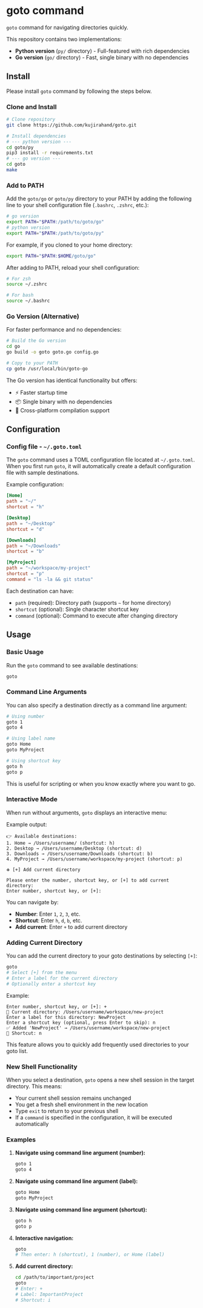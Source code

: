 # goto command

`goto` command for navigating directories quickly.

This repository contains two implementations:

- **Python version** (`py/` directory) - Full-featured with rich dependencies
- **Go version** (`go/` directory) - Fast, single binary with no dependencies

## Install

Please install `goto` command by following the steps below.

### Clone and Install

```sh
# Clone repository
git clone https://github.com/kujirahand/goto.git

# Install dependencies
# --- python version ---
cd goto/py
pip3 install -r requirements.txt
# --- go version ---
cd goto
make
```

### Add to PATH

Add the `goto/go` or `goto/py` directory to your PATH by adding the following line to your shell configuration file (`.bashrc`, `.zshrc`, etc.):

```sh
# go version
export PATH="$PATH:/path/to/goto/go"
# python version
export PATH="$PATH:/path/to/goto/py"
```

For example, if you cloned to your home directory:

```sh
export PATH="$PATH:$HOME/goto/go"
```

After adding to PATH, reload your shell configuration:

```sh
# For zsh
source ~/.zshrc

# For bash
source ~/.bashrc
```

### Go Version (Alternative)

For faster performance and no dependencies:

```sh
# Build the Go version
cd go
go build -o goto goto.go config.go

# Copy to your PATH
cp goto /usr/local/bin/goto-go
```

The Go version has identical functionality but offers:

- ⚡ Faster startup time
- 📦 Single binary with no dependencies  
- 🔧 Cross-platform compilation support

## Configuration

### Config file - `~/.goto.toml`

The `goto` command uses a TOML configuration file located at `~/.goto.toml`. When you first run `goto`, it will automatically create a default configuration file with sample destinations.

Example configuration:

```toml
[Home]
path = "~/"
shortcut = "h"

[Desktop]
path = "~/Desktop"
shortcut = "d"

[Downloads]
path = "~/Downloads"
shortcut = "b"

[MyProject]
path = "~/workspace/my-project"
shortcut = "p"
command = "ls -la && git status"
```

Each destination can have:

- `path` (required): Directory path (supports `~` for home directory)
- `shortcut` (optional): Single character shortcut key
- `command` (optional): Command to execute after changing directory

## Usage

### Basic Usage

Run the `goto` command to see available destinations:

```sh
goto
```

### Command Line Arguments

You can also specify a destination directly as a command line argument:

```sh
# Using number
goto 1
goto 4

# Using label name
goto Home
goto MyProject

# Using shortcut key
goto h
goto p
```

This is useful for scripting or when you know exactly where you want to go.

### Interactive Mode

When run without arguments, `goto` displays an interactive menu:

Example output:

```text
👉 Available destinations:
1. Home → /Users/username/ (shortcut: h)
2. Desktop → /Users/username/Desktop (shortcut: d)
3. Downloads → /Users/username/Downloads (shortcut: b)
4. MyProject → /Users/username/workspace/my-project (shortcut: p)

➕ [+] Add current directory

Please enter the number, shortcut key, or [+] to add current directory:
Enter number, shortcut key, or [+]:
```

You can navigate by:

- **Number**: Enter `1`, `2`, `3`, etc.
- **Shortcut**: Enter `h`, `d`, `b`, etc.
- **Add current**: Enter `+` to add current directory

### Adding Current Directory

You can add the current directory to your goto destinations by selecting `[+]`:

```sh
goto
# Select [+] from the menu
# Enter a label for the current directory
# Optionally enter a shortcut key
```

Example:

```text
Enter number, shortcut key, or [+]: +
📍 Current directory: /Users/username/workspace/new-project
Enter a label for this directory: NewProject
Enter a shortcut key (optional, press Enter to skip): n
✅ Added 'NewProject' → /Users/username/workspace/new-project
🔑 Shortcut: n
```

This feature allows you to quickly add frequently used directories to your goto list.

### New Shell Functionality

When you select a destination, `goto` opens a new shell session in the target directory. This means:

- Your current shell session remains unchanged
- You get a fresh shell environment in the new location
- Type `exit` to return to your previous shell
- If a `command` is specified in the configuration, it will be executed automatically

### Examples

1. **Navigate using command line argument (number):**

   ```sh
   goto 1
   goto 4
   ```

2. **Navigate using command line argument (label):**

   ```sh
   goto Home
   goto MyProject
   ```

3. **Navigate using command line argument (shortcut):**

   ```sh
   goto h
   goto p
   ```

4. **Interactive navigation:**

   ```sh
   goto
   # Then enter: h (shortcut), 1 (number), or Home (label)
   ```

5. **Add current directory:**

   ```sh
   cd /path/to/important/project
   goto
   # Enter: +
   # Label: ImportantProject
   # Shortcut: i
   ```



